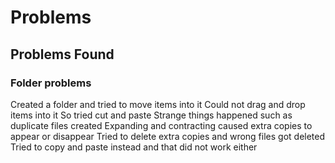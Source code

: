 # Problems
## Problems Found

### Folder problems
Created a folder and tried to move items into it
Could not drag and drop items into it
So tried cut and paste
Strange things happened such as duplicate files created
Expanding and contracting caused extra copies to appear or disappear
Tried to delete extra copies and wrong files got deleted
Tried to copy and paste instead and that did not work either
